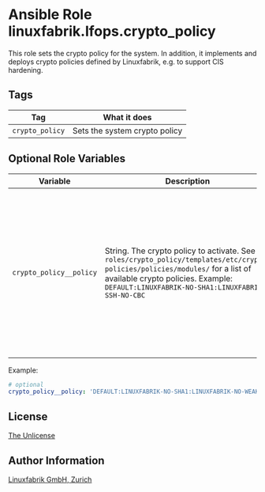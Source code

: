 # Ansible Role linuxfabrik.lfops.crypto_policy

This role sets the crypto policy for the system. In addition, it implements and deploys crypto policies defined by Linuxfabrik, e.g. to support CIS hardening.


## Tags

| Tag             | What it does                  |
| ---             | ------------                  |
| `crypto_policy` | Sets the system crypto policy |


## Optional Role Variables

| Variable | Description | Default Value |
| -------- | ----------- | ------------- |
| `crypto_policy__policy` | String. The crypto policy to activate. See `roles/crypto_policy/templates/etc/crypto-policies/policies/modules/` for a list of available crypto policies. Example: `DEFAULT:LINUXFABRIK-NO-SHA1:LINUXFABRIK-SSH-NO-CBC` | <ul><li>RedHat8:<br>`'DEFAULT:LINUXFABRIK-NO-SHA1:LINUXFABRIK-NO-WEAKMAC:LINUXFABRIK-SSH-NO-CBC:LINUXFABRIK-SSH-NO-CHACHA20'`</li><li>RedHat9:<br>`'DEFAULT:LINUXFABRIK-NO-SHA1:LINUXFABRIK-NO-WEAKMAC:LINUXFABRIK-SSH-NO-CBC:LINUXFABRIK-SSH-NO-CHACHA20:LINUXFABRIK-SSH-NO-ETM'`</li></ul> |

Example:
```yaml
# optional
crypto_policy__policy: 'DEFAULT:LINUXFABRIK-NO-SHA1:LINUXFABRIK-NO-WEAKMAC:LINUXFABRIK-SSH-NO-CBC:LINUXFABRIK-SSH-NO-CHACHA20:LINUXFABRIK-SSH-NO-ETM'
```


## License

[The Unlicense](https://unlicense.org/)


## Author Information

[Linuxfabrik GmbH, Zurich](https://www.linuxfabrik.ch)
